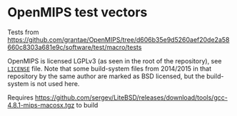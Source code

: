 # OpenMIPS test vectors

Tests from https://github.com/grantae/OpenMIPS/tree/d606b35e9d5260aef20de2a58660c8303a681e9c/software/test/macro/tests

OpenMIPS is licensed LGPLv3 (as seen in the root of the repository), see [`LICENSE`](./LICENSE) file.
Note that some build-system files from 2014/2015 in that repository by the same author are marked as BSD licensed,
but the build-system is not used here.

Requires https://github.com/sergev/LiteBSD/releases/download/tools/gcc-4.8.1-mips-macosx.tgz to build

